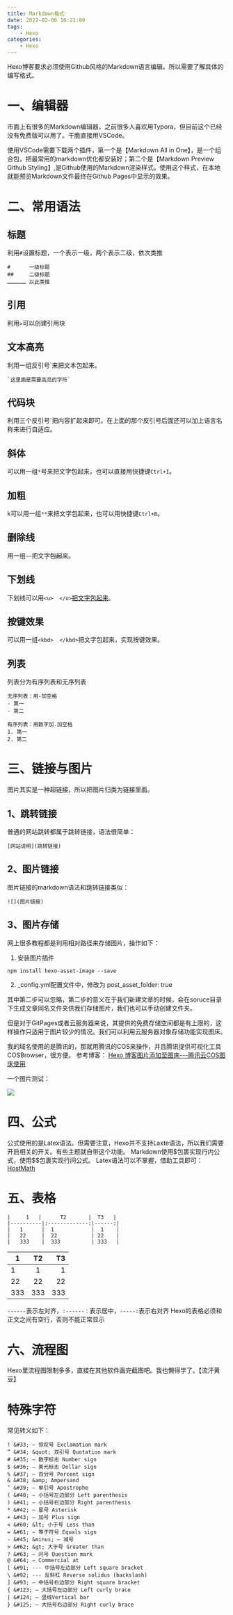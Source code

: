 ```yaml
---
title: Markdown格式
date: 2022-02-06 16:21:09
tags:
    - Hexo
categories:
    - Hexo
---
```


Hexo博客要求必须使用Github风格的Markdown语言编辑。所以需要了解具体的编写格式。

# 一、编辑器
市面上有很多的Markdown编辑器，之前很多人喜欢用Typora，但目前这个已经没有免费版可以用了。干脆直接用VSCode。

使用VSCode需要下载两个插件，第一个是【Markdown All in One】，是一个组合包，把最常用的markdown优化都安装好；第二个是【Markdown Preview Github Styling】,是Github使用的Markdown渲染样式。使用这个样式，在本地就能预览Markdown文件最终在Github Pages中显示的效果。

# 二、常用语法

## 标题
利用`#`设置标题，一个表示一级，两个表示二级，依次类推
```
#      一级标题
##     二级标题
……………… 以此类推
``` 

## 引用
利用`>`可以创建引用块

## 文本高亮
利用一组反引号`来把文本包起来。
```
`这里面是需要高亮的字符`
```

## 代码块
利用三个反引号`把内容扩起来即可。在上面的那个反引号后面还可以加上语言名称来进行自适应。

## 斜体
可以用一组`*`号来把文字包起来，也可以直接用快捷键`Ctrl+I`。

## 加粗
k可以用一组`**`来把文字包起来，也可以用快捷键`Ctrl+B`。

## 删除线
用一组`~~`把文字~~包起来~~。

## 下划线
下划线可以用`<u>  </u>`<u>把文字包起来</u>。

## 按键效果
<kbd>可以用一组</kbd>`<kbd>  </kbd>`把文字包起来，实现按键效果。

## 列表
列表分为有序列表和无序列表
```
无序列表：用-加空格
- 第一
- 第二

有序列表：用数字加.加空格
1. 第一
2. 第二
```

# 三、链接与图片
图片其实是一种超链接，所以把图片归类为链接里面。

## 1、跳转链接
普通的网站跳转都属于跳转链接，语法很简单：
```
[网站说明](跳转链接)
```

## 2、图片链接
图片链接的markdown语法和跳转链接类似：
```
![](图片链接)
```

## 3、图片存储
网上很多教程都是利用相对路径来存储图片，操作如下：
1. 安装图片插件
```
npm install hexo-asset-image --save
```

2. _config.yml配置文件中，修改为 post_asset_folder: true

其中第二步可以忽略，第二步的意义在于我们新建文章的时候，会在soruce目录下生成文章同名文件夹供我们存储图片，我们也可以手动创建文件夹。

但是对于GitPages或者云服务器来说，其提供的免费存储空间都是有上限的，这样操作只适用于图片较少的情况。我们可以利用云服务器对象存储功能实现图床。

我的域名使用的是腾讯的，那就用腾讯的COS来操作，并且腾讯提供可视化工具COSBrowser，很方便。
参考博客：
[Hexo 博客图片添加至图床---腾讯云COS图床使用](https://blog.csdn.net/as403045314/article/details/101337257)

一个图片测试：

![](https://my-hexo-blog-1308129409.cos.ap-beijing.myqcloud.com/Hexo%E5%8D%9A%E5%AE%A2/0880c08b0110e397da10.jpg)

# 四、公式
公式使用的是Latex语法。但需要注意，Hexo并不支持Laxte语法，所以我们需要开启相关的开关。有些主题就自带这个功能。
Markdown使用&#36;包裹实现行内公式，使用&#36;&#36;包裹实现行间公式。
Latex语法可以不掌握，借助工具即可：
[HostMath](http://www.hostmath.com/)

# 五、表格
```
|     1   |      T2       |  T3   |
|----------|:-------------:|------:|
|   1      |  1            |  1    |
|   22     |  22           | 22    |
|   333    |  333          | 333   |

```

|     1   |      T2       |  T3   |
|----------|:-------------:|------:|
|   1      |  1            |  1    |
|   22     |  22           | 22    |
|   333    |  333          | 333   |

`------`表示左对齐，`:------：`表示居中，`-----:`表示右对齐
Hexo的表格必须和正文之间有空行，否则不能正常显示

# 六、流程图
Hexo里流程图限制多多，直接在其他软件画完截图吧。我也懒得学了。【流汗黄豆】

# 特殊字符
常见转义如下：

```
! &#33; — 惊叹号 Exclamation mark
” &#34; &quot; 双引号 Quotation mark
# &#35; — 数字标志 Number sign
$ &#36; — 美元标志 Dollar sign
% &#37; — 百分号 Percent sign
& &#38; &amp; Ampersand
‘ &#39; — 单引号 Apostrophe
( &#40; — 小括号左边部分 Left parenthesis
) &#41; — 小括号右边部分 Right parenthesis
* &#42; — 星号 Asterisk
+ &#43; — 加号 Plus sign
< &#60; &lt; 小于号 Less than
= &#61; — 等于符号 Equals sign
- &#45; &minus; — 减号
> &#62; &gt; 大于号 Greater than
? &#63; — 问号 Question mark
@ &#64; — Commercial at
[ &#91; --- 中括号左边部分 Left square bracket
\ &#92; --- 反斜杠 Reverse solidus (backslash)
] &#93; — 中括号右边部分 Right square bracket
{ &#123; — 大括号左边部分 Left curly brace
| &#124; — 竖线Vertical bar
} &#125; — 大括号右边部分 Right curly brace
```